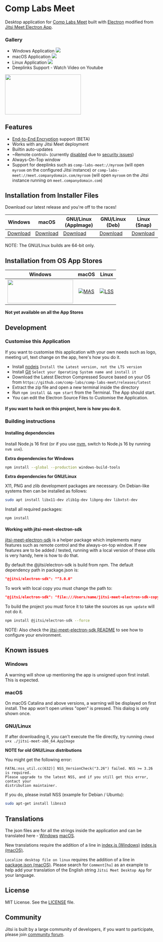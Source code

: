 # Comp Labs Meet

Desktop application for [Comp Labs Meet] built with [Electron] modified from [Jitsi Meet Electron App].

### Gallery
- Windows Application ![](/assets/screenshot-windows.png)
- macOS Application ![](/assets/screenshot-macos.png)
- Linux Application ![](/assets/screenshot-linux.png)
- Deeplinks Support - Watch Video on Youtube

<a href="https://youtu.be/3PPVo2Ltm1E"><img src="https://user-images.githubusercontent.com/86196753/144702305-72c50732-88d7-4c1c-b4c5-346ced84506e.jpg" width="250" height="131.5"></a>

## Features

- [End-to-End Encryption](https://jitsi.org/blog/e2ee/) support (BETA)
- Works with any Jitsi Meet deployment
- Builtin auto-updates
- ~Remote control~ (currently [disabled](https://github.com/jitsi/jitsi-meet-electron/issues/483) due to [security issues](https://github.com/jitsi/security-advisories/blob/master/advisories/JSA-2020-0001.md))
- Always-On-Top window
- Support for deeplinks such as `comp-labs-meet://myroom` (will open `myroom` on the configured Jitsi instance) or `comp-labs-meet://meet.companydomain.com/myroom` (will open `myroom` on the Jitsi instance running on `meet.companydomain.com`)

## Installation from Installer Files

Download our latest release and you're off to the races!

| Windows | macOS | GNU/Linux (AppImage) | GNU/Linux (Deb) | Linux (Snap) |
| -- | -- | -- | -- | -- |
| [Download](https://github.com/comp-labs/comp-labs-meet/releases/latest/download/comp-labs-meet.exe) | [Download](https://github.com/comp-labs/comp-labs-meet/releases/latest/download/comp-labs-meet.dmg) | [Download](https://github.com/comp-labs/comp-labs-meet/releases/latest/download/comp-labs-meet-x86_64.AppImage) | [Download](https://github.com/comp-labs/comp-labs-meet/releases/latest/download/comp-labs-meet-amd64.deb) | [Download](https://github.com/comp-labs/comp-labs-meet/releases/latest/download/comp-labs-meet.snap) |

NOTE: The GNU/LInux builds are 64-bit only.

## Installation from OS App Stores

Windows             |  macOS             |  Linux
:------------------:|:------------------:|:-------------:
<a href="https://d2q0s6dlkh7kge.cloudfront.net/html/platform404.html"><img src="https://user-images.githubusercontent.com/86196753/144703138-6dc9f792-429c-4bfc-9318-37bb6fea628a.png" width="216" height="78"></a>  |  [![MAS](https://user-images.githubusercontent.com/86196753/144703193-4547d9d3-bc96-4cf3-a82f-00a0b26f3358.png)](https://d2q0s6dlkh7kge.cloudfront.net/html/platform404.html)  |  [![LSS](https://user-images.githubusercontent.com/86196753/144703091-f425d98c-27ae-4ec2-922b-bc96413c9b8b.png)](https://d2q0s6dlkh7kge.cloudfront.net/html/platform404.html)

**Not yet available on all the App Stores**

## Development

### Customise this Application

If you want to customise this application with your own needs such as logo, meeting url, text change on the app, here's how you do it.

- Install [nodejs](https://nodejs.org/en/download) `Install the Latest version, not the LTS version`
- Install [Git](https://git-scm.com/downloads) `Select your Operating System name and install it`
- Download the Latest Electron Compressed Source based on your OS from `https://github.com/comp-labs/comp-labs-meet/releases/latest`
- Extract the zip file and open a new terminal inside the directory
- Run `npm install && npm start` from the Terminal. The App should start.
- You can edit the Electron Source Files to Customise the Application.

#### If you want to hack on this project, here is how you do it.

### Building instructions

#### Installing dependencies

Install Node.js 16 first (or if you use [nvm](https://github.com/nvm-sh/nvm), switch to Node.js 16 by running `nvm use`).

**Extra dependencies for Windows**

```bash
npm install --global --production windows-build-tools
```

**Extra dependencies for GNU/Linux**

X11, PNG and zlib development packages are necessary. On Debian-like systems then can be installed as follows:

```bash
sudo apt install libx11-dev zlib1g-dev libpng-dev libxtst-dev
```

Install all required packages:

```bash
npm install
```

#### Working with jitsi-meet-electron-sdk

[jitsi-meet-electron-sdk] is a helper package which implements many features
such as remote control and the always-on-top window. If new features are to be
added / tested, running with a local version of these utils is very handy, here
is how to do that.

By default the @jitsi/electron-sdk is build from npm. The default dependency path in package.json is:

```json
"@jitsi/electron-sdk": "^3.0.0"
```

To work with local copy you must change the path to:

```json
"@jitsi/electron-sdk": "file:///Users/name/jitsi-meet-electron-sdk-copy",
```

To build the project you must force it to take the sources as `npm update` will
not do it.

```bash
npm install @jitsi/electron-sdk --force
```

NOTE: Also check the [jitsi-meet-electron-sdk README] to see how to configure
your environment.


## Known issues

### Windows

A warning will show up mentioning the app is unsigned upon first install. This is expected.

### macOS

On macOS Catalina and above versions, a warning will be displayed on first install. The app won't open unless "open" is pressed. This dialog is only shown once.

### GNU/Linux

If after downloading it, you can't execute the file directly, try running `chmod u+x ./jitsi-meet-x86_64.AppImage`

**NOTE for old GNU/Linux distributions**

You might get the following error:

```
FATAL:nss_util.cc(632)] NSS_VersionCheck("3.26") failed. NSS >= 3.26 is required.
Please upgrade to the latest NSS, and if you still get this error, contact your
distribution maintainer.
```

If you do, please install NSS (example for Debian / Ubuntu):

```bash
sudo apt-get install libnss3
```

## Translations

The json files are for all the strings inside the application and can be translated here - [Windows](/Windows-Source/app/i18n/lang) [macOS](/macOS-Source/app/i18n/lang).

New translations require the addition of a line in [index.js (Windows)](/Windows-Source/app/i18n/index.js) [index.js (macOS)](/macOS-Source/app/i18n/index.js).

`Localize desktop file on linux` requires the addition of a line in [package.json (macOS)](/macOS-Source/package.json).
Please search for `Comment[hu]` as an example to help add your translation of the English string `Jitsi Meet Desktop App` for your language.

## License

MIT License. See the [LICENSE] file.

## Community

Jitsi is built by a large community of developers, if you want to participate,
please join [community forum].

[Comp Labs Meet]: https://github.com/comp-labs/comp-labs-meet
[Electron]: https://electronjs.org/
[latest release]: https://github.com/comp-labs-meet/releases/latest
[jitsi-meet-electron-sdk]: https://github.com/jitsi/jitsi-meet-electron-sdk
[jitsi-meet-electron-sdk README]: https://github.com/jitsi/jitsi-meet-electron-sdk/blob/master/README.md
[Jitsi Meet Electron App]: https://github.com/jitsi/jitsi-meet-electron
[community forum]: https://community.jitsi.org/
[LICENSE]: LICENSE
